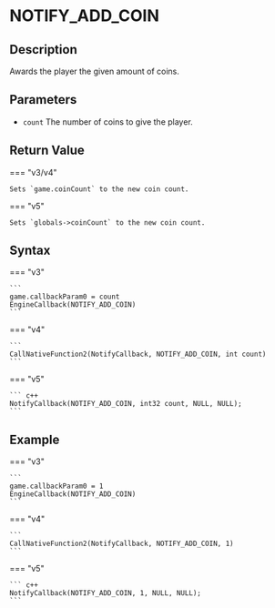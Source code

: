 # NOTIFY_ADD_COIN

## Description
Awards the player the given amount of coins.

## Parameters
- `count`
The number of coins to give the player.

## Return Value
=== "v3/v4"

    Sets `game.coinCount` to the new coin count.

=== "v5"

    Sets `globals->coinCount` to the new coin count.

## Syntax
=== "v3"

    ```
    game.callbackParam0 = count
    EngineCallback(NOTIFY_ADD_COIN)
    ```

=== "v4"

    ```
    CallNativeFunction2(NotifyCallback, NOTIFY_ADD_COIN, int count)
    ```

=== "v5"

    ``` c++
    NotifyCallback(NOTIFY_ADD_COIN, int32 count, NULL, NULL);
    ```

## Example
=== "v3"

    ```
    game.callbackParam0 = 1
    EngineCallback(NOTIFY_ADD_COIN)
    ```

=== "v4"

    ```
    CallNativeFunction2(NotifyCallback, NOTIFY_ADD_COIN, 1)
    ```

=== "v5"

    ``` c++
    NotifyCallback(NOTIFY_ADD_COIN, 1, NULL, NULL);
    ```
